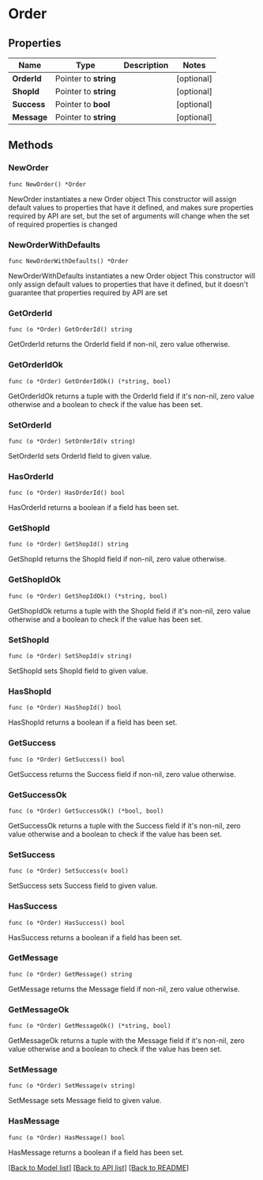 # Order

## Properties

Name | Type | Description | Notes
------------ | ------------- | ------------- | -------------
**OrderId** | Pointer to **string** |  | [optional] 
**ShopId** | Pointer to **string** |  | [optional] 
**Success** | Pointer to **bool** |  | [optional] 
**Message** | Pointer to **string** |  | [optional] 

## Methods

### NewOrder

`func NewOrder() *Order`

NewOrder instantiates a new Order object
This constructor will assign default values to properties that have it defined,
and makes sure properties required by API are set, but the set of arguments
will change when the set of required properties is changed

### NewOrderWithDefaults

`func NewOrderWithDefaults() *Order`

NewOrderWithDefaults instantiates a new Order object
This constructor will only assign default values to properties that have it defined,
but it doesn't guarantee that properties required by API are set

### GetOrderId

`func (o *Order) GetOrderId() string`

GetOrderId returns the OrderId field if non-nil, zero value otherwise.

### GetOrderIdOk

`func (o *Order) GetOrderIdOk() (*string, bool)`

GetOrderIdOk returns a tuple with the OrderId field if it's non-nil, zero value otherwise
and a boolean to check if the value has been set.

### SetOrderId

`func (o *Order) SetOrderId(v string)`

SetOrderId sets OrderId field to given value.

### HasOrderId

`func (o *Order) HasOrderId() bool`

HasOrderId returns a boolean if a field has been set.

### GetShopId

`func (o *Order) GetShopId() string`

GetShopId returns the ShopId field if non-nil, zero value otherwise.

### GetShopIdOk

`func (o *Order) GetShopIdOk() (*string, bool)`

GetShopIdOk returns a tuple with the ShopId field if it's non-nil, zero value otherwise
and a boolean to check if the value has been set.

### SetShopId

`func (o *Order) SetShopId(v string)`

SetShopId sets ShopId field to given value.

### HasShopId

`func (o *Order) HasShopId() bool`

HasShopId returns a boolean if a field has been set.

### GetSuccess

`func (o *Order) GetSuccess() bool`

GetSuccess returns the Success field if non-nil, zero value otherwise.

### GetSuccessOk

`func (o *Order) GetSuccessOk() (*bool, bool)`

GetSuccessOk returns a tuple with the Success field if it's non-nil, zero value otherwise
and a boolean to check if the value has been set.

### SetSuccess

`func (o *Order) SetSuccess(v bool)`

SetSuccess sets Success field to given value.

### HasSuccess

`func (o *Order) HasSuccess() bool`

HasSuccess returns a boolean if a field has been set.

### GetMessage

`func (o *Order) GetMessage() string`

GetMessage returns the Message field if non-nil, zero value otherwise.

### GetMessageOk

`func (o *Order) GetMessageOk() (*string, bool)`

GetMessageOk returns a tuple with the Message field if it's non-nil, zero value otherwise
and a boolean to check if the value has been set.

### SetMessage

`func (o *Order) SetMessage(v string)`

SetMessage sets Message field to given value.

### HasMessage

`func (o *Order) HasMessage() bool`

HasMessage returns a boolean if a field has been set.


[[Back to Model list]](../README.md#documentation-for-models) [[Back to API list]](../README.md#documentation-for-api-endpoints) [[Back to README]](../README.md)



